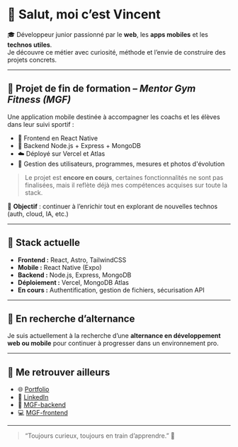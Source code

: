 # 👋 Salut, moi c’est Vincent

🎓 Développeur junior passionné par le **web**, les **apps mobiles** et les **technos utiles**.  
Je découvre ce métier avec curiosité, méthode et l’envie de construire des projets concrets.

---

## 🧪 Projet de fin de formation – *Mentor Gym Fitness (MGF)*

Une application mobile destinée à accompagner les coachs et les élèves dans leur suivi sportif :

- 📱 Frontend en React Native
- 🧠 Backend Node.js + Express + MongoDB
- ☁️ Déployé sur Vercel et Atlas
- 🔐 Gestion des utilisateurs, programmes, mesures et photos d'évolution

> Le projet est **encore en cours**, certaines fonctionnalités ne sont pas finalisées, mais il reflète déjà mes compétences acquises sur toute la stack.

🧭 **Objectif** : continuer à l’enrichir tout en explorant de nouvelles technos (auth, cloud, IA, etc.)

---

## 🧰 Stack actuelle

- **Frontend :** React, Astro, TailwindCSS
- **Mobile :** React Native (Expo)
- **Backend :** Node.js, Express, MongoDB
- **Déploiement :** Vercel, MongoDB Atlas
- **En cours :** Authentification, gestion de fichiers, sécurisation API

---

## 🚀 En recherche d’alternance

Je suis actuellement à la recherche d’une **alternance en développement web ou mobile** pour continuer à progresser dans un environnement pro.

---

## 🔗 Me retrouver ailleurs

- 🌐 [Portfolio](/)
- 💼 [LinkedIn](https://www.linkedin.com/in/vincent-silvestri-0b826a249/)
- 💾 [MGF-backend](https://github.com/vincent-devFullStack/MGF-backend)
- 💻 [MGF-frontend](https://github.com/vincent-devFullStack/MGF-frontend)

---

> “Toujours curieux, toujours en train d’apprendre.” 🙌
